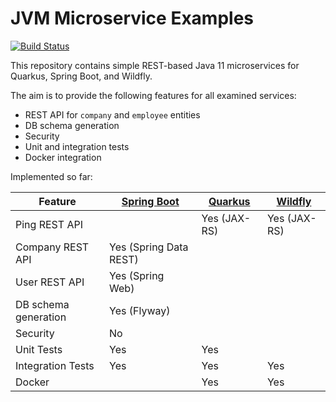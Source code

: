 # JVM Microservice Examples

[![Build Status](https://travis-ci.com/chrisgleissner/microservice.svg?branch=master)](https://travis-ci.com/chrisgleissner/microservice)

This repository contains simple REST-based Java 11 microservices for Quarkus, Spring Boot, and Wildfly. 

The aim is to provide the following features for all examined services:
* REST API for `company` and `employee` entities
* DB schema generation
* Security
* Unit and integration tests
* Docker integration

Implemented so far:


| Feature              | [Spring Boot](https://github.com/spring-projects/spring-boot) | [Quarkus](https://github.com/quarkusio/quarkus) | [Wildfly](https://github.com/wildfly/wildfly) |
|----------------------|---------------------------|--------------|---------------|
| Ping REST API        |                           | Yes (JAX-RS) | Yes (JAX-RS)  |
| Company REST API     | Yes (Spring Data REST)    |              |               |
| User REST API        | Yes (Spring Web)          |              |               |
| DB schema generation | Yes (Flyway)              |              |               |
| Security             | No                        |              |               |
| Unit Tests           | Yes                       | Yes          |               |
| Integration Tests    | Yes                       | Yes          | Yes           |
| Docker               |                           | Yes          | Yes           |

